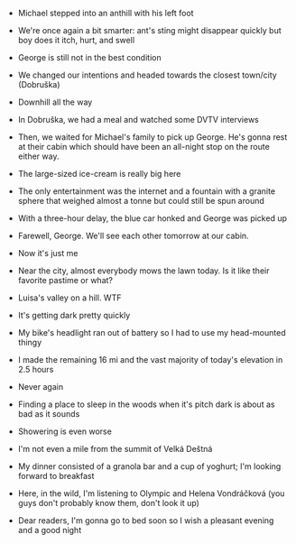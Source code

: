 - Michael stepped into an anthill with his left foot
- We're once again a bit smarter: ant's sting might disappear quickly but boy does it itch, hurt, and swell
- George is still not in the best condition
- We changed our intentions and headed towards the closest town/city (Dobruška)
- Downhill all the way
- In Dobruška, we had a meal and watched some DVTV interviews
- Then, we waited for Michael's family to pick up George. He's gonna rest at their cabin which should have been an all-night stop on the route either way.
- The large-sized ice-cream is really big here
- The only entertainment was the internet and a fountain with a granite sphere that weighed almost a tonne but could still be spun around
- With a three-hour delay, the blue car honked and George was picked up
- Farewell, George. We'll see each other tomorrow at our cabin.

- Now it's just me
- Near the city, almost everybody mows the lawn today. Is it like their favorite pastime or what?
- Luisa's valley on a hill. WTF
- It's getting dark pretty quickly
- My bike's headlight ran out of battery so I had to use my head-mounted thingy
- I made the remaining 16 mi and the vast majority of today's elevation in 2.5 hours
- Never again
- Finding a place to sleep in the woods when it's pitch dark is about as bad as it sounds
- Showering is even worse
- I'm not even a mile from the summit of Velká Deštná
- My dinner consisted of a granola bar and a cup of yoghurt; I'm looking forward to breakfast
- Here, in the wild, I'm listening to Olympic and Helena Vondráčková (you guys don't probably know them, don't look it up)

- Dear readers, I'm gonna go to bed soon so I wish a pleasant evening and a good night